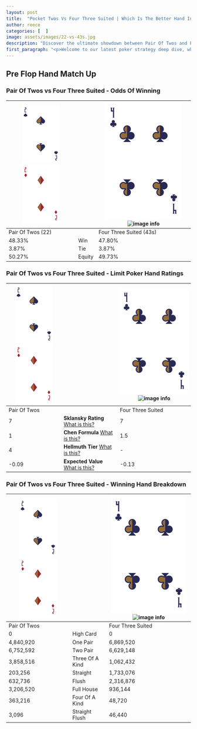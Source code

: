 ```yaml
---
layout: post
title:  "Pocket Twos Vs Four Three Suited | Which Is The Better Hand In Poker? A Complete Guide"
author: reece
categories: [  ]
image: assets/images/22-vs-43s.jpg
description: "Discover the ultimate showdown between Pair Of Twos and Four Three Suited in poker! Uncover the odds, strategies, and scenarios where one hand triumphs over the other. Get ready to up your poker game with this thrilling analysis."
first_paragraph: "<p>Welcome to our latest poker strategy deep dive, where we're pitting two distinct hands against each other in a high-stakes showdown: Pair Of Twos vs Four Three Suited.</p><p>In the dynamic world of poker, every decision counts, and knowing which hand holds the upper hand is key to your success at the table.</p><p>In this article, we'll dissect these two hands, explore the scenarios where one dominates the other, and equip you with the knowledge to make strategic choices that can tip the odds in your favor.</p><p>Get ready to unravel the intriguing dynamics of these poker hands and elevate your game to new heights.</p>"
---
```




[comment]: # (sp0)

## Pre Flop Hand Match Up

<div class="table hand-ratings" markdown="1"> 



### Pair Of Twos vs Four Three Suited - Odds Of Winning


    
| ![image info](assets/images/hand1/2.png) ![image info](assets/images/hand1/2o.png) |  | ![image info](assets/images/hand2/4.png) ![image info](assets/images/hand2/3s.png) |
| -------- | -------- | -------- |
| Pair Of Twos (22) |  | Four Three Suited (43s) |
| 48.33% | Win | 47.80% |
| 3.87% | Tie | 3.87% |
| 50.27% | Equity | 49.73% |




[comment]: # (sp1)



### Pair Of Twos vs Four Three Suited - Limit Poker Hand Ratings


    
| ![image info](assets/images/hand1/2.png) ![image info](assets/images/hand1/2o.png) |  | ![image info](assets/images/hand2/4.png) ![image info](assets/images/hand2/3s.png) |
| -------- | -------- | -------- |
| Pair Of Twos |  | Four Three Suited |
| 7 | **Sklansky Rating** [What is this?](/sklansky-rating-explained) | 7 |
| 1 | **Chen Formula** [What is this?](/chen-formula-explained) | 1.5 |
| 4 | **Hellmuth Tier** [What is this?](/Hellmuth-tier-explained) | - |
| -0.09 | **Expected Value** [What is this?](/expected-value-explained) | -0.13 |




[comment]: # (sp2)



### Pair Of Twos vs Four Three Suited - Winning Hand Breakdown


    
| ![image info](assets/images/hand1/2.png) ![image info](assets/images/hand1/2o.png) |  | ![image info](assets/images/hand2/4.png) ![image info](assets/images/hand2/3s.png) |
| -------- | -------- | -------- |
| Pair Of Twos |  | Four Three Suited |
| 0 | High Card | 0 |
| 4,840,920 | One Pair | 6,869,520 |
| 6,752,592 | Two Pair | 6,629,148 |
| 3,858,516 | Three Of A Kind | 1,062,432 |
| 203,256 | Straight | 1,733,076 |
| 632,736 | Flush | 2,316,876 |
| 3,206,520 | Full House | 936,144 |
| 363,216 | Four Of A Kind | 48,720 |
| 3,096 | Straight Flush | 46,440 |




[comment]: # (sp3)



</div>

[comment]: # (sp4)



[comment]: # (sp5)

